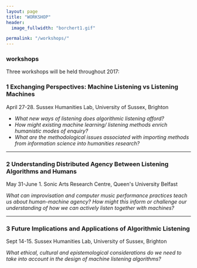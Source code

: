 ```yaml
---
layout: page
title: "WORKSHOP"
header:
  image_fullwidth: "borchert1.gif"

permalink: "/workshops/"
---
```

### workshops
Three workshops will be held throughout 2017:

### 1 Exchanging Perspectives: Machine Listening vs Listening Machines
April 27-28. Sussex Humanities Lab, University of Sussex, Brighton

* *What new ways of listening does algorithmic listening afford?*
* *How might existing machine learning/ listening methods enrich humanistic modes of enquiry?*
* *What are the methodological issues associated with importing methods from information science into humanities research?*



---

### 2 Understanding Distributed Agency Between Listening Algorithms and Humans
May 31-June 1. Sonic Arts Research Centre, Queen's University Belfast

*What can improvisation and computer music performance practices teach us about human-machine agency? How might this inform or challenge our understanding of how we can actively listen together with machines?*



---


### 3 Future Implications and Applications of Algorithmic Listening
Sept 14-15. Sussex Humanities Lab, University of Sussex, Brighton

*What ethical, cultural and epistemological considerations do we need to take into account in the design of machine listening algorithms?*
